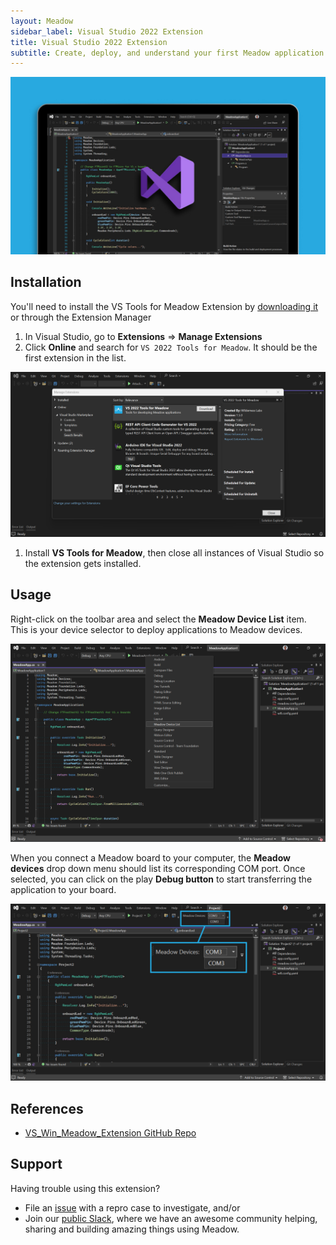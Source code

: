 ```yaml
---
layout: Meadow
sidebar_label: Visual Studio 2022 Extension
title: Visual Studio 2022 Extension
subtitle: Create, deploy, and understand your first Meadow application.
---
```


![Visual Studio Code Meadow Extension](wildernesslabs-meadow-vs-extension.jpg)

## Installation

You'll need to install the VS Tools for Meadow Extension by [downloading it](https://marketplace.visualstudio.com/items?itemName=WildernessLabs.vsmeadow2022) or through the Extension Manager

1. In Visual Studio, go to **Extensions** =&gt; **Manage Extensions**
1. Click **Online** and search for `VS 2022 Tools for Meadow`. It should be the first extension in the list.

  ![vscode meadow extension](vs2022-extension-marketplace.png)

1. Install **VS Tools for Meadow**, then close all instances of Visual Studio so the extension gets installed.

## Usage

Right-click on the toolbar area and select the **Meadow Device List** item. This is your device selector to deploy applications to Meadow devices.

![Display Meadow Devices Toolbar](wildernesslabs_meadow_toolbar.png)

When you connect a Meadow board to your computer, the **Meadow devices** drop down menu should list its corresponding COM port. Once selected, you can click on the play **Debug button** to start transferring the application to your board.

![Visual Studio 2022 Extension Meadow Devices Toolbar](wildernesslabs-vswin-usage.jpg)

## References

* [VS_Win_Meadow_Extension GitHub Repo](https://github.com/WildernessLabs/VS_Win_Meadow_Extension)

## Support

Having trouble using this extension? 
* File an [issue](https://github.com/WildernessLabs/Meadow.Desktop.Samples/issues) with a repro case to investigate, and/or
* Join our [public Slack](http://slackinvite.wildernesslabs.co/), where we have an awesome community helping, sharing and building amazing things using Meadow.